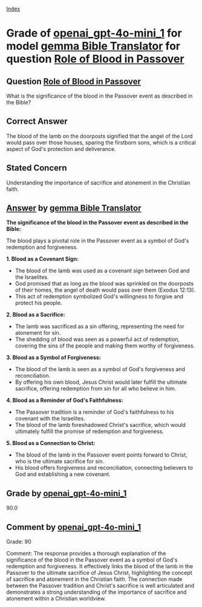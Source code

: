 
[Index](../../../../index.md)
# Grade of [openai_gpt-4o-mini_1](../../../grading_models/openai_gpt-4o-mini_1.md) for model [gemma Bible Translator](../../../answering_models/gemma_Bible_Translator.md) for question [Role of Blood in Passover](../../../questions/Role_of_Blood_in_Passover.md)

## Question [Role of Blood in Passover](../../../questions/Role_of_Blood_in_Passover.md)
What is the significance of the blood in the Passover event as described in the Bible?

## Correct Answer
The blood of the lamb on the doorposts signified that the angel of the Lord would pass over those houses, sparing the firstborn sons, which is a critical aspect of God's protection and deliverance.

## Stated Concern
Understanding the importance of sacrifice and atonement in the Christian faith.

## [Answer](../Role_of_Blood_in_Passover.md) by [gemma Bible Translator](../../../answering_models/gemma_Bible_Translator.md)
**The significance of the blood in the Passover event as described in the Bible:**

The blood plays a pivotal role in the Passover event as a symbol of God's redemption and forgiveness. 

**1. Blood as a Covenant Sign:**

* The blood of the lamb was used as a covenant sign between God and the Israelites. 
* God promised that as long as the blood was sprinkled on the doorposts of their homes, the angel of death would pass over them (Exodus 12:13).
* This act of redemption symbolized God's willingness to forgive and protect his people.

**2. Blood as a Sacrifice:**

* The lamb was sacrificed as a sin offering, representing the need for atonement for sin. 
* The shedding of blood was seen as a powerful act of redemption, covering the sins of the people and making them worthy of forgiveness.

**3. Blood as a Symbol of Forgiveness:**

* The blood of the lamb is seen as a symbol of God's forgiveness and reconciliation. 
* By offering his own blood, Jesus Christ would later fulfill the ultimate sacrifice, offering redemption from sin for all who believe in him.

**4. Blood as a Reminder of God's Faithfulness:**

* The Passover tradition is a reminder of God's faithfulness to his covenant with the Israelites. 
* The blood of the lamb foreshadowed Christ's sacrifice, which would ultimately fulfill the promise of redemption and forgiveness.

**5. Blood as a Connection to Christ:**

* The blood of the lamb in the Passover event points forward to Christ, who is the ultimate sacrifice for sin. 
* His blood offers forgiveness and reconciliation, connecting believers to God and establishing a new covenant.

## Grade by [openai_gpt-4o-mini_1](../../../grading_models/openai_gpt-4o-mini_1.md)
90.0

## Comment by [openai_gpt-4o-mini_1](../../../grading_models/openai_gpt-4o-mini_1.md)
Grade: 90

Comment: The response provides a thorough explanation of the significance of the blood in the Passover event as a symbol of God's redemption and forgiveness. It effectively links the blood of the lamb in the Passover to the ultimate sacrifice of Jesus Christ, highlighting the concept of sacrifice and atonement in the Christian faith. The connection made between the Passover tradition and Christ's sacrifice is well articulated and demonstrates a strong understanding of the importance of sacrifice and atonement within a Christian worldview.
